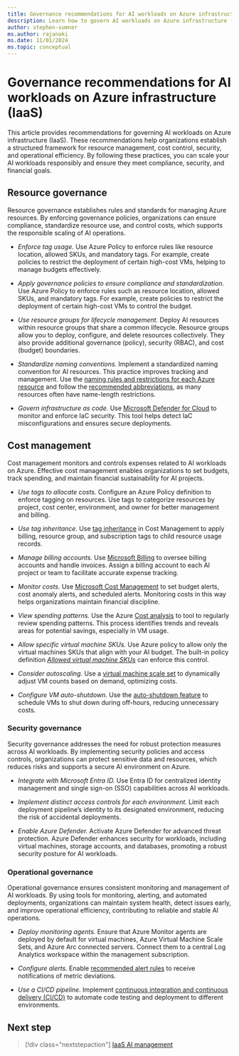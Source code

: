 ```yaml
---
title: Governance recommendations for AI workloads on Azure infrastructure (IaaS)
description: Learn how to govern AI workloads on Azure infrastructure (IaaS)
author: stephen-sumner
ms.author: rajanaki
ms.date: 11/01/2024
ms.topic: conceptual
---
```


# Governance recommendations for AI workloads on Azure infrastructure (IaaS)

This article provides recommendations for governing AI workloads on Azure infrastructure (IaaS). These recommendations help organizations establish a structured framework for resource management, cost control, security, and operational efficiency. By following these practices, you can scale your AI workloads responsibly and ensure they meet compliance, security, and financial goals.

## Resource governance

Resource governance establishes rules and standards for managing Azure resources. By enforcing governance policies, organizations can ensure compliance, standardize resource use, and control costs, which supports the responsible scaling of AI operations.

- *Enforce tag usage.* Use Azure Policy to enforce rules like resource location, allowed SKUs, and mandatory tags. For example, create policies to restrict the deployment of certain high-cost VMs, helping to manage budgets effectively.

- *Apply governance policies to ensure compliance and standardization.* Use Azure Policy to enforce rules such as resource location, allowed SKUs, and mandatory tags. For example, create policies to restrict the deployment of certain high-cost VMs to control the budget.

- *Use resource groups for lifecycle management.* Deploy AI resources within resource groups that share a common lifecycle. Resource groups allow you to deploy, configure, and delete resources collectively. They also provide additional governance (policy), security (RBAC), and cost (budget) boundaries.

- *Standardize naming conventions.* Implement a standardized naming convention for AI resources. This practice improves tracking and management. Use the [naming rules and restrictions for each Azure resource](/azure/azure-resource-manager/management/resource-name-rules) and follow the [recommended abbreviations](/azure/cloud-adoption-framework/ready/azure-best-practices/resource-abbreviations), as many resources often have name-length restrictions.

- *Govern infrastructure as code.* Use [Microsoft Defender for Cloud](/azure/defender-for-cloud/defender-for-devops-introduction) to monitor and enforce IaC security. This tool helps detect IaC misconfigurations and ensures secure deployments.

## Cost management

Cost management monitors and controls expenses related to AI workloads on Azure. Effective cost management enables organizations to set budgets, track spending, and maintain financial sustainability for AI projects.

- *Use tags to allocate costs.* Configure an Azure Policy definition to enforce tagging on resources. Use tags to categorize resources by project, cost center, environment, and owner for better management and billing.

- *Use tag inheritance.* Use [tag inheritance](/azure/cost-management-billing/costs/enable-tag-inheritance) in Cost Management to apply billing, resource group, and subscription tags to child resource usage records.

- *Manage billing accounts.* Use [Microsoft Billing](/azure/cost-management-billing/cost-management-billing-overview) to oversee billing accounts and handle invoices. Assign a billing account to each AI project or team to facilitate accurate expense tracking.

- *Monitor costs.* Use [Microsoft Cost Management](/azure/cost-management-billing/costs/overview-cost-management#monitor-costs-with-alerts) to set budget alerts, cost anomaly alerts, and scheduled alerts. Monitoring costs in this way helps organizations maintain financial discipline.

- *View spending patterns.* Use the Azure [Cost analysis](/azure/cost-management-billing/costs/quick-acm-cost-analysis) to tool to regularly review spending patterns. This process identifies trends and reveals areas for potential savings, especially in VM usage.

- *Allow specific virtual machine SKUs.* Use Azure policy to allow only the virtual machines SKUs that align with your AI budget. The built-in policy definition [*Allowed virtual machine SKUs*](https://ms.portal.azure.com/#view/Microsoft_Azure_Policy/PolicyDetailBlade/definitionId/%2Fproviders%2FMicrosoft.Authorization%2FpolicyDefinitions%2Fcccc23c7-8427-4f53-ad12-b6a63eb452b3) can enforce this control.

- *Consider autoscaling.* Use a [virtual machine scale set](/azure/virtual-machine-scale-sets/overview) to dynamically adjust VM counts based on demand, optimizing costs.

- *Configure VM auto-shutdown.* Use the [auto-shutdown feature](/azure/virtual-machines/auto-shutdown-vm) to schedule VMs to shut down during off-hours, reducing unnecessary costs.

### Security governance

Security governance addresses the need for robust protection measures across AI workloads. By implementing security policies and access controls, organizations can protect sensitive data and resources, which reduces risks and supports a secure AI environment on Azure.

- *Integrate with Microsoft Entra ID.* Use Entra ID for centralized identity management and single sign-on (SSO) capabilities across AI workloads.

- *Implement distinct access controls for each environment.* Limit each deployment pipeline’s identity to its designated environment, reducing the risk of accidental deployments.

- *Enable Azure Defender.* Activate Azure Defender for advanced threat protection. Azure Defender enhances security for workloads, including virtual machines, storage accounts, and databases, promoting a robust security posture for AI workloads.

### Operational governance

Operational governance ensures consistent monitoring and management of AI workloads. By using tools for monitoring, alerting, and automated deployments, organizations can maintain system health, detect issues early, and improve operational efficiency, contributing to reliable and stable AI operations.

- *Deploy monitoring agents.* Ensure that Azure Monitor agents are deployed by default for virtual machines, Azure Virtual Machine Scale Sets, and Azure Arc connected servers. Connect them to a central Log Analytics workspace within the management subscription.

- *Configure alerts.* Enable [recommended alert rules](https://azure.microsoft.com/services/monitor/autoscale) to receive notifications of metric deviations.

- *Use a CI/CD pipeline.* Implement [continuous integration and continuous delivery (CI/CD)](/azure/cloud-adoption-framework/ready/considerations/devops-principles-and-practices#define-your-devops-framework) to automate code testing and deployment to different environments.

## Next step

> [!div class="nextstepaction"]
> [IaaS AI management](./management.md)